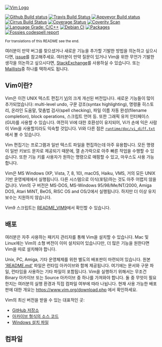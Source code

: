 [![Vim Logo](https://github.com/vim/vim/raw/master/runtime/vimlogo.gif)](https://www.vim.org)

[![Github Build status](https://github.com/vim/vim/workflows/GitHub%20CI/badge.svg)](https://github.com/vim/vim/actions?query=workflow%3A%22GitHub+CI%22) [![Travis Build Status](https://travis-ci.com/vim/vim.svg?branch=master)](https://travis-ci.com/github/vim/vim) [![Appveyor Build status](https://ci.appveyor.com/api/projects/status/o2qht2kjm02sgghk?svg=true)](https://ci.appveyor.com/project/chrisbra/vim) [![Cirrus Build Status](https://api.cirrus-ci.com/github/vim/vim.svg)](https://cirrus-ci.com/github/vim/vim) [![Coverage Status](https://codecov.io/gh/vim/vim/coverage.svg?branch=master)](https://codecov.io/gh/vim/vim?branch=master) [![Coverity Scan](https://scan.coverity.com/projects/241/badge.svg)](https://scan.coverity.com/projects/vim) [![Language Grade: C/C++](https://img.shields.io/lgtm/grade/cpp/g/vim/vim.svg?logo=lgtm&logoWidth=18)](https://lgtm.com/projects/g/vim/vim/context:cpp) [![Debian CI](https://badges.debian.net/badges/debian/testing/vim/version.svg)](https://buildd.debian.org/vim) [![Packages](https://repology.org/badge/tiny-repos/vim.svg)](https://repology.org/metapackage/vim) [![Fossies codespell report](https://fossies.org/linux/test/vim-master.tar.gz/codespell.svg)](https://fossies.org/linux/test/vim-master.tar.gz/codespell.html)

<sub>For translations of this README see the end.</sub>

여러분이 만약 버그를 찾으셨거나 새로운 기능을 추가할 기발한 방법을 의논하고 싶으시다면, [issue](https://github.com/vim/vim/issues)를 참고해주세요.
여러분이 만약 질문이 있거나 Vim을 위한 무언가 기발한 생각을 의논하고 싶으시다면, [StackExchange](https://vi.stackexchange.com/)를 사용하실 수 있습니다.
또는 [Maillists](https://www.vim.org/community.php)중 하나를 택하셔도 됩니다.


## Vim이란? ##

Vim은 이전 UNIX 텍스트 편집기 [Vi](https://en.wikipedia.org/wiki/Vi)의 크게 개선된 버전입니다. 새로운 기능들이 많이 추가되었습니다: multi-level undo, 구문 강조(syntax highlighting), 명령줄 히스토리, 온라인 도움말, 맞춤법 검사(spell checking), 파일 이름 자동 완성(filename completion), block operations, 스크립트 언어 등. 또한 그래픽 유저 인터페이스(GUI)를 사용할 수 있습니다. 여전히 Vi에 대한 호환성이 유지되어, Vi가 손에 익은 사람이 Vim을 사용할지라도 익숙할 것입니다.
Vi와 다른 점은 [`runtime/doc/vi_diff.txt`](https://github.com/vim/vim/blob/master/runtime/doc/vi_diff.txt)에서 볼 수 있습니다.

Vim 편집기는 프로그램과 일반 텍스트 파일을 편집하는데 아주 유용합니다.
모든 명령이 일반 키보드 문자로 제공되기 때문에, 열 손가락으로 아주 빠른 작업을 수행할 수 있습니다.
또한 기능 키를 사용자가 원하는 명령으로 매핑할 수 있고, 마우스도 사용 가능합니다.

Vim은 MS Windows (XP, Vista, 7, 8, 10), macOS, Haiku, VMS, 거의 모든 UNIX 기반 운영체제에서 실행됩니다. 다른 시스템으로 이식(포팅)하는 것도 아주 어렵지 않을 겁니다.
Vim의 구 버전은 MS-DOS, MS-Windows 95/98/Me/NT/2000, Amiga DOS, Atari MiNT, BeOS, RISC OS and OS/2에서 실행됩니다. 하지만 더 이상 유지보수는 지원하지 않습니다.

Vim9 스크립트는 [README_VIM9](https://github.com/vim/vim/blob/master/README_VIM9.md)에서 확인할 수 있습니다.

## 배포 ##

여러분은 자주 사용하는 패키지 관리자를 통해 Vim을 설치할 수 있습니다. Mac 및 Linux에는 Vim의 소형 버전이 이미 설치되어 있습니다만, 더 많은 기능을 원한다면 Vim을 따로 설치해야 합니다.

Unix, PC, Amiga, 기타 운영체제를 위한 별도의 배포판이 마련되어 있습니다.
원본 ['README.md'](https://github.com/vim/vim/blob/master/README.md) 파일은 런타임 아카이브와 함께 제공됩니다. 여기에는 문서와 구문 파일, 런타임을 사용하는 기타 파일이 포함됩니다.
Vim을 실행하기 위해서는 무조건 Binary 아카이브 또는 Source 아카이브 중 하나를 가져와야 합니다.
둘 중 무엇이 필요한지는 여러분의 실행 환경과 직접 컴파일 여부에 따라 나뉩니다.
현재 사용 가능한 배포판에 대한 개요는 https://www.vim.org/download.php 에서 확인하세요.

Vim의 최신 버전을 받을 수 있는 대표적인 곳:
* [GitHub 저장소](https://github.com/vim/vim)
* [아카이브 형식의 소스 코드](https://github.com/vim/vim/releases)
* [Windows 설치 파일](https://github.com/vim/vim-win32-installer/releases)



## 컴파일 ##

